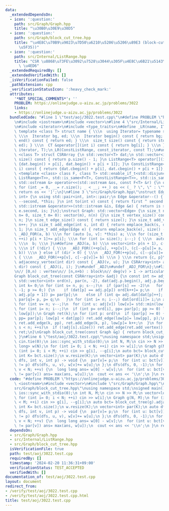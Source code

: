 ```yaml
---
data:
  _extendedDependsOn:
  - icon: ':question:'
    path: src/Graph/Graph.hpp
    title: "\u30B0\u30E9\u30D5"
  - icon: ':question:'
    path: src/Graph/block_cut_tree.hpp
    title: "\u4E8C\u70B9\u9023\u7D50\u6210\u5206\u5206\u89E3 (block-cut-tree (\u62E1\
      \u5F35))"
  - icon: ':question:'
    path: src/Internal/ListRange.hpp
    title: "CSR \u8868\u73FE\u3092\u7528\u3044\u305F\u4E8C\u6B21\u5143\u914D\u5217\
      \ \u4ED6"
  _extendedRequiredBy: []
  _extendedVerifiedWith: []
  _isVerificationFailed: false
  _pathExtension: cpp
  _verificationStatusIcon: ':heavy_check_mark:'
  attributes:
    '*NOT_SPECIAL_COMMENTS*': ''
    PROBLEM: https://onlinejudge.u-aizu.ac.jp/problems/3022
    links:
    - https://onlinejudge.u-aizu.ac.jp/problems/3022
  bundledCode: "#line 1 \"test/aoj/3022.test.cpp\"\n#define PROBLEM \"https://onlinejudge.u-aizu.ac.jp/problems/3022\"\
    \n#include <iostream>\n#include <vector>\n#line 4 \"src/Internal/ListRange.hpp\"\
    \n#include <iterator>\n#include <type_traits>\n#define _LR(name, IT, CT) \\\n\
    \ template <class T> struct name { \\\n  using Iterator= typename std::vector<T>::IT;\
    \ \\\n  Iterator bg, ed; \\\n  Iterator begin() const { return bg; } \\\n  Iterator\
    \ end() const { return ed; } \\\n  size_t size() const { return std::distance(bg,\
    \ ed); } \\\n  CT &operator[](int i) const { return bg[i]; } \\\n }\n_LR(ListRange,\
    \ iterator, T);\n_LR(ConstListRange, const_iterator, const T);\n#undef _LR\ntemplate\
    \ <class T> struct CSRArray {\n std::vector<T> dat;\n std::vector<int> p;\n size_t\
    \ size() const { return p.size() - 1; }\n ListRange<T> operator[](int i) { return\
    \ {dat.begin() + p[i], dat.begin() + p[i + 1]}; }\n ConstListRange<T> operator[](int\
    \ i) const { return {dat.cbegin() + p[i], dat.cbegin() + p[i + 1]}; }\n};\ntemplate\
    \ <template <class> class F, class T> std::enable_if_t<std::disjunction_v<std::is_same<F<T>,\
    \ ListRange<T>>, std::is_same<F<T>, ConstListRange<T>>, std::is_same<F<T>, CSRArray<T>>>,\
    \ std::ostream &> operator<<(std::ostream &os, const F<T> &r) {\n os << '[';\n\
    \ for (int _= 0, __= r.size(); _ < __; ++_) os << (_ ? \", \" : \"\") << r[_];\n\
    \ return os << ']';\n}\n#line 3 \"src/Graph/Graph.hpp\"\nstruct Edge: std::pair<int,\
    \ int> {\n using std::pair<int, int>::pair;\n Edge &operator--() { return --first,\
    \ --second, *this; }\n int to(int v) const { return first ^ second ^ v; }\n friend\
    \ std::istream &operator>>(std::istream &is, Edge &e) { return is >> e.first >>\
    \ e.second, is; }\n};\nstruct Graph: std::vector<Edge> {\n size_t n;\n Graph(size_t\
    \ n= 0, size_t m= 0): vector(m), n(n) {}\n size_t vertex_size() const { return\
    \ n; }\n size_t edge_size() const { return size(); }\n size_t add_vertex() { return\
    \ n++; }\n size_t add_edge(int s, int d) { return emplace_back(s, d), size() -\
    \ 1; }\n size_t add_edge(Edge e) { return emplace_back(e), size() - 1; }\n#define\
    \ _ADJ_FOR(a, b) \\\n for (auto [u, v]: *this) a; \\\n for (size_t i= 0; i < n;\
    \ ++i) p[i + 1]+= p[i]; \\\n for (int i= size(); i--;) { \\\n  auto [u, v]= (*this)[i];\
    \ \\\n  b; \\\n }\n#define _ADJ(a, b) \\\n vector<int> p(n + 1), c(size() << !dir);\
    \ \\\n if (!dir) { \\\n  _ADJ_FOR((++p[u], ++p[v]), (c[--p[u]]= a, c[--p[v]]=\
    \ b)) \\\n } else if (dir > 0) { \\\n  _ADJ_FOR(++p[u], c[--p[u]]= a) \\\n } else\
    \ { \\\n  _ADJ_FOR(++p[v], c[--p[v]]= b) \\\n } \\\n return {c, p}\n CSRArray<int>\
    \ adjacency_vertex(int dir) const { _ADJ(v, u); }\n CSRArray<int> adjacency_edge(int\
    \ dir) const { _ADJ(i, i); }\n#undef _ADJ\n#undef _ADJ_FOR\n};\n#line 3 \"src/Graph/block_cut_tree.hpp\"\
    \n// [0,n) : vertex\n// [n,n+b) : block\n// deg(v) > 1 -> articulation point\n\
    Graph block_cut_tree(const CSRArray<int> &adj) {\n const int n= adj.size();\n\
    \ std::vector<int> ord(n), par(n, -2), dat(adj.p.begin(), adj.p.begin() + n);\n\
    \ int k= 0;\n for (int s= n, p; s--;)\n  if (par[s] == -2)\n   for (par[p= s]=\
    \ -1; p >= 0;) {\n    if (dat[p] == adj.p[p]) ord[k++]= p;\n    if (dat[p] ==\
    \ adj.p[p + 1]) p= par[p];\n    else if (int q= adj.dat[dat[p]++]; par[q] == -2)\
    \ par[q]= p, p= q;\n   }\n for (int i= n; i--;) dat[ord[i]]= i;\n auto low= dat;\n\
    \ for (int v= n; v--;)\n  for (int u: adj[v]) low[v]= std::min(low[v], dat[u]);\n\
    \ for (int i= n; i--;)\n  if (int p= ord[i], pp= par[p]; pp >= 0) low[pp]= std::min(low[pp],\
    \ low[p]);\n Graph ret(k);\n for (int p: ord)\n  if (par[p] >= 0) {\n   if (int\
    \ pp= par[p]; low[p] < dat[pp]) ret.add_edge(low[p]= low[pp], p);\n   else ret.add_vertex(),\
    \ ret.add_edge(k, pp), ret.add_edge(k, p), low[p]= k++;\n  }\n for (int s= 0;\
    \ s < n; ++s)\n  if (!adj[s].size()) ret.add_edge(ret.add_vertex(), s);\n return\
    \ ret;\n}\nGraph block_cut_tree(const Graph &g) { return block_cut_tree(g.adjacency_vertex(0));\
    \ }\n#line 6 \"test/aoj/3022.test.cpp\"\nusing namespace std;\nsigned main() {\n\
    \ cin.tie(0);\n ios::sync_with_stdio(0);\n int N, M;\n cin >> N >> M;\n vector<long\
    \ long> w(N);\n for (int i= 0; i < N; ++i) cin >> w[i];\n Graph g(N, M);\n for\
    \ (int i= 0; i < M; ++i) cin >> g[i], --g[i];\n auto bct= block_cut_tree(g).adjacency_vertex(0);\n\
    \ int K= bct.size();\n w.resize(K);\n vector<int> par(K);\n auto dfs= [&](auto&&\
    \ dfs, int v, int p) -> void {\n  par[v]= p;\n  for (int u: bct[v])\n   if (u\
    \ != p) dfs(dfs, u, v), w[v]+= w[u];\n };\n dfs(dfs, 0, -1);\n for (int v= 0;\
    \ v < N; ++v) {\n  long long ans= w[0] - w[v];\n  for (int u: bct[v])\n   if (u\
    \ != par[v]) ans= max(ans, w[u]);\n  cout << ans << '\\n';\n }\n return 0;\n}\n"
  code: "#define PROBLEM \"https://onlinejudge.u-aizu.ac.jp/problems/3022\"\n#include\
    \ <iostream>\n#include <vector>\n#include \"src/Graph/Graph.hpp\"\n#include \"\
    src/Graph/block_cut_tree.hpp\"\nusing namespace std;\nsigned main() {\n cin.tie(0);\n\
    \ ios::sync_with_stdio(0);\n int N, M;\n cin >> N >> M;\n vector<long long> w(N);\n\
    \ for (int i= 0; i < N; ++i) cin >> w[i];\n Graph g(N, M);\n for (int i= 0; i\
    \ < M; ++i) cin >> g[i], --g[i];\n auto bct= block_cut_tree(g).adjacency_vertex(0);\n\
    \ int K= bct.size();\n w.resize(K);\n vector<int> par(K);\n auto dfs= [&](auto&&\
    \ dfs, int v, int p) -> void {\n  par[v]= p;\n  for (int u: bct[v])\n   if (u\
    \ != p) dfs(dfs, u, v), w[v]+= w[u];\n };\n dfs(dfs, 0, -1);\n for (int v= 0;\
    \ v < N; ++v) {\n  long long ans= w[0] - w[v];\n  for (int u: bct[v])\n   if (u\
    \ != par[v]) ans= max(ans, w[u]);\n  cout << ans << '\\n';\n }\n return 0;\n}"
  dependsOn:
  - src/Graph/Graph.hpp
  - src/Internal/ListRange.hpp
  - src/Graph/block_cut_tree.hpp
  isVerificationFile: true
  path: test/aoj/3022.test.cpp
  requiredBy: []
  timestamp: '2024-02-20 11:36:31+09:00'
  verificationStatus: TEST_ACCEPTED
  verifiedWith: []
documentation_of: test/aoj/3022.test.cpp
layout: document
redirect_from:
- /verify/test/aoj/3022.test.cpp
- /verify/test/aoj/3022.test.cpp.html
title: test/aoj/3022.test.cpp
---
```

